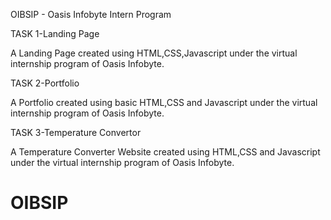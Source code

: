 OIBSIP - Oasis Infobyte Intern Program

TASK 1-Landing Page

A Landing Page created using HTML,CSS,Javascript under the virtual internship program of Oasis Infobyte.


TASK 2-Portfolio

A Portfolio created using basic HTML,CSS and Javascript under the virtual internship program of Oasis Infobyte.

TASK 3-Temperature Convertor

A Temperature Converter Website created using HTML,CSS and Javascript under the virtual internship program of Oasis Infobyte.

# OIBSIP
